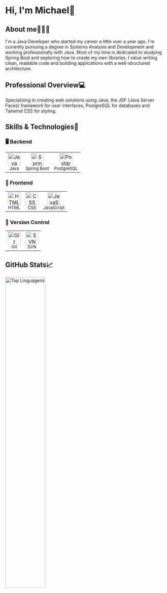 # Hi, I'm Michael👋

## About me🧑🏽‍💼
<p>I'm a Java Developer who started my career a little over a year ago. I'm currently pursuing a degree in Systems Analysis and Development and working professionally with Java. Most of my time is dedicated to studying Spring Boot and exploring how to create my own libraries. I value writing clean, readable code and building applications with a well-structured architecture.</p>

## Professional Overview💻
<p>Specializing in creating web solutions using Java, the JSF (Java Server Faces) framework for user interfaces, PostgreSQL for databases and Tailwind CSS for styling.</p>

## Skills & Technologies🎯
### 🖥️ Backend
<table style="border: none;">
  <tr>
    <td align="center">
      <img src="https://cdn.jsdelivr.net/gh/devicons/devicon/icons/java/java-original.svg" height="40" alt="Java" /><br/>
      <sub>Java</sub>
    </td>
    <td align="center">
      <img src="https://cdn.jsdelivr.net/gh/devicons/devicon/icons/spring/spring-original.svg" height="40" alt="Spring Boot" /><br/>
      <sub>Spring Boot</sub>
    </td>
    <td align="center">
      <img src="https://www.postgresql.org/media/img/about/press/elephant.png" height="40" alt="PostgreSQL" /><br/>
      <sub>PostgreSQL</sub>
    </td>
  </tr>
</table>

### 🎨 Frontend
<table style="border: none;">
  <tr>
    <td align="center">
      <img src="https://cdn.jsdelivr.net/gh/devicons/devicon/icons/html5/html5-original.svg" height="40" alt="HTML" /><br/>
      <sub>HTML</sub>
    </td>
    <td align="center">
      <img src="https://cdn.jsdelivr.net/gh/devicons/devicon/icons/css3/css3-original.svg" height="40" alt="CSS" /><br/>
      <sub>CSS</sub>
    </td>
    <td align="center">
      <img src="https://cdn.jsdelivr.net/gh/devicons/devicon/icons/javascript/javascript-original.svg" height="40" alt="JavaScript" /><br/>
      <sub>JavaScript</sub>
    </td>
  </tr>
</table>

### 🔧 Version Control
<table style="border: none;">
  <tr>
    <td align="center">
      <img src="https://cdn.jsdelivr.net/gh/devicons/devicon/icons/git/git-original.svg" height="40" alt="Git" /><br/>
      <sub>Git</sub>
    </td>
    <td align="center">
      <img src="https://svn.apache.org/repos/asf/subversion/svn-logos/images/tyrus-svn2.png" height="40" alt="SVN" /><br/>
      <sub>SVN</sub>
    </td>
  </tr>
</table>

## GitHub Stats📈
<p>
<img alt="Top Linguagens" align="left" width="50%" src="https://github-readme-stats.vercel.app/api/top-langs/?username=devMRibeiro&size_weight=0&count_weight=1&theme=highcontrast&show_owner=true&hide=css,html&layout=donut" />
</p>
